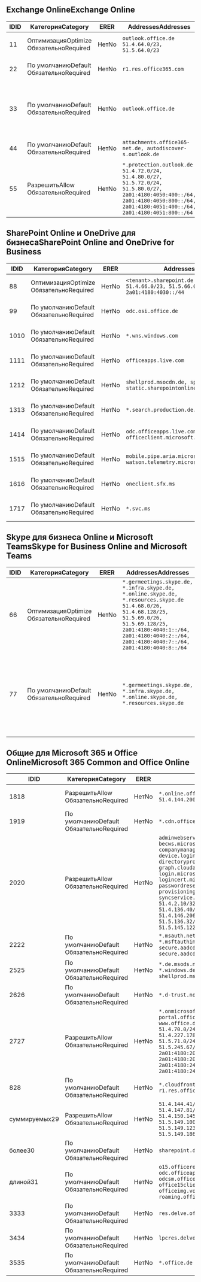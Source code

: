 <!--THIS FILE IS AUTOMATICALLY GENERATED. MANUAL CHANGES WILL BE OVERWRITTEN.-->
<!--Please contact the Office 365 Endpoints team with any questions.-->
<!--Germany endpoints version 2020070800-->
<!--File generated 2020-08-18 12:01:01.3758-->

## <a name="exchange-online"></a><span data-ttu-id="5dab6-101">Exchange Online</span><span class="sxs-lookup"><span data-stu-id="5dab6-101">Exchange Online</span></span>

<span data-ttu-id="5dab6-102">ID</span><span class="sxs-lookup"><span data-stu-id="5dab6-102">ID</span></span> | <span data-ttu-id="5dab6-103">Категория</span><span class="sxs-lookup"><span data-stu-id="5dab6-103">Category</span></span> | <span data-ttu-id="5dab6-104">ER</span><span class="sxs-lookup"><span data-stu-id="5dab6-104">ER</span></span> | <span data-ttu-id="5dab6-105">Addresses</span><span class="sxs-lookup"><span data-stu-id="5dab6-105">Addresses</span></span> | <span data-ttu-id="5dab6-106">Порты</span><span class="sxs-lookup"><span data-stu-id="5dab6-106">Ports</span></span>
-- | -------------------- | -- | ----------------------------------------------------------------------------------------------------------------------------------------------------------------------------------------- | -------------------------------
<span data-ttu-id="5dab6-107">1</span><span class="sxs-lookup"><span data-stu-id="5dab6-107">1</span></span> | <span data-ttu-id="5dab6-108">Оптимизация</span><span class="sxs-lookup"><span data-stu-id="5dab6-108">Optimize</span></span><BR><span data-ttu-id="5dab6-109">Обязательно</span><span class="sxs-lookup"><span data-stu-id="5dab6-109">Required</span></span> | <span data-ttu-id="5dab6-110">Нет</span><span class="sxs-lookup"><span data-stu-id="5dab6-110">No</span></span> | `outlook.office.de`<BR>`51.4.64.0/23, 51.5.64.0/23` | <span data-ttu-id="5dab6-111">**TCP:** 443, 80</span><span class="sxs-lookup"><span data-stu-id="5dab6-111">**TCP:** 443, 80</span></span>
<span data-ttu-id="5dab6-112">2</span><span class="sxs-lookup"><span data-stu-id="5dab6-112">2</span></span> | <span data-ttu-id="5dab6-113">По умолчанию</span><span class="sxs-lookup"><span data-stu-id="5dab6-113">Default</span></span><BR><span data-ttu-id="5dab6-114">Обязательно</span><span class="sxs-lookup"><span data-stu-id="5dab6-114">Required</span></span> | <span data-ttu-id="5dab6-115">Нет</span><span class="sxs-lookup"><span data-stu-id="5dab6-115">No</span></span> | `r1.res.office365.com` | <span data-ttu-id="5dab6-116">**TCP:** 443, 80</span><span class="sxs-lookup"><span data-stu-id="5dab6-116">**TCP:** 443, 80</span></span>
<span data-ttu-id="5dab6-117">3</span><span class="sxs-lookup"><span data-stu-id="5dab6-117">3</span></span> | <span data-ttu-id="5dab6-118">По умолчанию</span><span class="sxs-lookup"><span data-stu-id="5dab6-118">Default</span></span><BR><span data-ttu-id="5dab6-119">Обязательно</span><span class="sxs-lookup"><span data-stu-id="5dab6-119">Required</span></span> | <span data-ttu-id="5dab6-120">Нет</span><span class="sxs-lookup"><span data-stu-id="5dab6-120">No</span></span> | `outlook.office.de` | <span data-ttu-id="5dab6-121">**TCP:** 143, 25, 587, 993, 995</span><span class="sxs-lookup"><span data-stu-id="5dab6-121">**TCP:** 143, 25, 587, 993, 995</span></span>
<span data-ttu-id="5dab6-122">4</span><span class="sxs-lookup"><span data-stu-id="5dab6-122">4</span></span> | <span data-ttu-id="5dab6-123">По умолчанию</span><span class="sxs-lookup"><span data-stu-id="5dab6-123">Default</span></span><BR><span data-ttu-id="5dab6-124">Обязательно</span><span class="sxs-lookup"><span data-stu-id="5dab6-124">Required</span></span> | <span data-ttu-id="5dab6-125">Нет</span><span class="sxs-lookup"><span data-stu-id="5dab6-125">No</span></span> | `attachments.office365-net.de, autodiscover-s.outlook.de` | <span data-ttu-id="5dab6-126">**TCP:** 443, 80</span><span class="sxs-lookup"><span data-stu-id="5dab6-126">**TCP:** 443, 80</span></span>
<span data-ttu-id="5dab6-127">5</span><span class="sxs-lookup"><span data-stu-id="5dab6-127">5</span></span> | <span data-ttu-id="5dab6-128">Разрешить</span><span class="sxs-lookup"><span data-stu-id="5dab6-128">Allow</span></span><BR><span data-ttu-id="5dab6-129">Обязательно</span><span class="sxs-lookup"><span data-stu-id="5dab6-129">Required</span></span> | <span data-ttu-id="5dab6-130">Нет</span><span class="sxs-lookup"><span data-stu-id="5dab6-130">No</span></span> | `*.protection.outlook.de`<BR>`51.4.72.0/24, 51.4.80.0/27, 51.5.72.0/24, 51.5.80.0/27, 2a01:4180:4050:400::/64, 2a01:4180:4050:800::/64, 2a01:4180:4051:400::/64, 2a01:4180:4051:800::/64` | <span data-ttu-id="5dab6-131">**TCP:** 25, 443</span><span class="sxs-lookup"><span data-stu-id="5dab6-131">**TCP:** 25, 443</span></span>

## <a name="sharepoint-online-and-onedrive-for-business"></a><span data-ttu-id="5dab6-132">SharePoint Online и OneDrive для бизнеса</span><span class="sxs-lookup"><span data-stu-id="5dab6-132">SharePoint Online and OneDrive for Business</span></span>

<span data-ttu-id="5dab6-133">ID</span><span class="sxs-lookup"><span data-stu-id="5dab6-133">ID</span></span> | <span data-ttu-id="5dab6-134">Категория</span><span class="sxs-lookup"><span data-stu-id="5dab6-134">Category</span></span> | <span data-ttu-id="5dab6-135">ER</span><span class="sxs-lookup"><span data-stu-id="5dab6-135">ER</span></span> | <span data-ttu-id="5dab6-136">Addresses</span><span class="sxs-lookup"><span data-stu-id="5dab6-136">Addresses</span></span> | <span data-ttu-id="5dab6-137">Порты</span><span class="sxs-lookup"><span data-stu-id="5dab6-137">Ports</span></span>
-- | -------------------- | -- | ------------------------------------------------------------------------------ | ----------------
<span data-ttu-id="5dab6-138">8</span><span class="sxs-lookup"><span data-stu-id="5dab6-138">8</span></span> | <span data-ttu-id="5dab6-139">Оптимизация</span><span class="sxs-lookup"><span data-stu-id="5dab6-139">Optimize</span></span><BR><span data-ttu-id="5dab6-140">Обязательно</span><span class="sxs-lookup"><span data-stu-id="5dab6-140">Required</span></span> | <span data-ttu-id="5dab6-141">Нет</span><span class="sxs-lookup"><span data-stu-id="5dab6-141">No</span></span> | `<tenant>.sharepoint.de`<BR>`51.4.66.0/23, 51.5.66.0/23, 2a01:4180:4030::/44` | <span data-ttu-id="5dab6-142">**TCP:** 443, 80</span><span class="sxs-lookup"><span data-stu-id="5dab6-142">**TCP:** 443, 80</span></span>
<span data-ttu-id="5dab6-143">9</span><span class="sxs-lookup"><span data-stu-id="5dab6-143">9</span></span> | <span data-ttu-id="5dab6-144">По умолчанию</span><span class="sxs-lookup"><span data-stu-id="5dab6-144">Default</span></span><BR><span data-ttu-id="5dab6-145">Обязательно</span><span class="sxs-lookup"><span data-stu-id="5dab6-145">Required</span></span> | <span data-ttu-id="5dab6-146">Нет</span><span class="sxs-lookup"><span data-stu-id="5dab6-146">No</span></span> | `odc.osi.office.de` | <span data-ttu-id="5dab6-147">**TCP:** 443, 80</span><span class="sxs-lookup"><span data-stu-id="5dab6-147">**TCP:** 443, 80</span></span>
<span data-ttu-id="5dab6-148">10</span><span class="sxs-lookup"><span data-stu-id="5dab6-148">10</span></span> | <span data-ttu-id="5dab6-149">По умолчанию</span><span class="sxs-lookup"><span data-stu-id="5dab6-149">Default</span></span><BR><span data-ttu-id="5dab6-150">Обязательно</span><span class="sxs-lookup"><span data-stu-id="5dab6-150">Required</span></span> | <span data-ttu-id="5dab6-151">Нет</span><span class="sxs-lookup"><span data-stu-id="5dab6-151">No</span></span> | `*.wns.windows.com` | <span data-ttu-id="5dab6-152">**TCP:** 443, 80</span><span class="sxs-lookup"><span data-stu-id="5dab6-152">**TCP:** 443, 80</span></span>
<span data-ttu-id="5dab6-153">11</span><span class="sxs-lookup"><span data-stu-id="5dab6-153">11</span></span> | <span data-ttu-id="5dab6-154">По умолчанию</span><span class="sxs-lookup"><span data-stu-id="5dab6-154">Default</span></span><BR><span data-ttu-id="5dab6-155">Обязательно</span><span class="sxs-lookup"><span data-stu-id="5dab6-155">Required</span></span> | <span data-ttu-id="5dab6-156">Нет</span><span class="sxs-lookup"><span data-stu-id="5dab6-156">No</span></span> | `officeapps.live.com` | <span data-ttu-id="5dab6-157">**TCP:** 443, 80</span><span class="sxs-lookup"><span data-stu-id="5dab6-157">**TCP:** 443, 80</span></span>
<span data-ttu-id="5dab6-158">12</span><span class="sxs-lookup"><span data-stu-id="5dab6-158">12</span></span> | <span data-ttu-id="5dab6-159">По умолчанию</span><span class="sxs-lookup"><span data-stu-id="5dab6-159">Default</span></span><BR><span data-ttu-id="5dab6-160">Обязательно</span><span class="sxs-lookup"><span data-stu-id="5dab6-160">Required</span></span> | <span data-ttu-id="5dab6-161">Нет</span><span class="sxs-lookup"><span data-stu-id="5dab6-161">No</span></span> | `shellprod.msocdn.de, spoprod-a.akamaihd.net, static.sharepointonline.com` | <span data-ttu-id="5dab6-162">**TCP:** 443, 80</span><span class="sxs-lookup"><span data-stu-id="5dab6-162">**TCP:** 443, 80</span></span>
<span data-ttu-id="5dab6-163">13</span><span class="sxs-lookup"><span data-stu-id="5dab6-163">13</span></span> | <span data-ttu-id="5dab6-164">По умолчанию</span><span class="sxs-lookup"><span data-stu-id="5dab6-164">Default</span></span><BR><span data-ttu-id="5dab6-165">Обязательно</span><span class="sxs-lookup"><span data-stu-id="5dab6-165">Required</span></span> | <span data-ttu-id="5dab6-166">Нет</span><span class="sxs-lookup"><span data-stu-id="5dab6-166">No</span></span> | `*.search.production.de.azuretrafficmanager.de` | <span data-ttu-id="5dab6-167">**TCP:** 443</span><span class="sxs-lookup"><span data-stu-id="5dab6-167">**TCP:** 443</span></span>
<span data-ttu-id="5dab6-168">14</span><span class="sxs-lookup"><span data-stu-id="5dab6-168">14</span></span> | <span data-ttu-id="5dab6-169">По умолчанию</span><span class="sxs-lookup"><span data-stu-id="5dab6-169">Default</span></span><BR><span data-ttu-id="5dab6-170">Обязательно</span><span class="sxs-lookup"><span data-stu-id="5dab6-170">Required</span></span> | <span data-ttu-id="5dab6-171">Нет</span><span class="sxs-lookup"><span data-stu-id="5dab6-171">No</span></span> | `odc.officeapps.live.com, officeclient.microsoft.com` | <span data-ttu-id="5dab6-172">**TCP:** 443, 80</span><span class="sxs-lookup"><span data-stu-id="5dab6-172">**TCP:** 443, 80</span></span>
<span data-ttu-id="5dab6-173">15</span><span class="sxs-lookup"><span data-stu-id="5dab6-173">15</span></span> | <span data-ttu-id="5dab6-174">По умолчанию</span><span class="sxs-lookup"><span data-stu-id="5dab6-174">Default</span></span><BR><span data-ttu-id="5dab6-175">Обязательно</span><span class="sxs-lookup"><span data-stu-id="5dab6-175">Required</span></span> | <span data-ttu-id="5dab6-176">Нет</span><span class="sxs-lookup"><span data-stu-id="5dab6-176">No</span></span> | `mobile.pipe.aria.microsoft.com, ssw.live.com, watson.telemetry.microsoft.com` | <span data-ttu-id="5dab6-177">**TCP:** 443, 80</span><span class="sxs-lookup"><span data-stu-id="5dab6-177">**TCP:** 443, 80</span></span>
<span data-ttu-id="5dab6-178">16</span><span class="sxs-lookup"><span data-stu-id="5dab6-178">16</span></span> | <span data-ttu-id="5dab6-179">По умолчанию</span><span class="sxs-lookup"><span data-stu-id="5dab6-179">Default</span></span><BR><span data-ttu-id="5dab6-180">Обязательно</span><span class="sxs-lookup"><span data-stu-id="5dab6-180">Required</span></span> | <span data-ttu-id="5dab6-181">Нет</span><span class="sxs-lookup"><span data-stu-id="5dab6-181">No</span></span> | `oneclient.sfx.ms` | <span data-ttu-id="5dab6-182">**TCP:** 443, 80</span><span class="sxs-lookup"><span data-stu-id="5dab6-182">**TCP:** 443, 80</span></span>
<span data-ttu-id="5dab6-183">17</span><span class="sxs-lookup"><span data-stu-id="5dab6-183">17</span></span> | <span data-ttu-id="5dab6-184">По умолчанию</span><span class="sxs-lookup"><span data-stu-id="5dab6-184">Default</span></span><BR><span data-ttu-id="5dab6-185">Обязательно</span><span class="sxs-lookup"><span data-stu-id="5dab6-185">Required</span></span> | <span data-ttu-id="5dab6-186">Нет</span><span class="sxs-lookup"><span data-stu-id="5dab6-186">No</span></span> | `*.svc.ms` | <span data-ttu-id="5dab6-187">**TCP:** 443, 80</span><span class="sxs-lookup"><span data-stu-id="5dab6-187">**TCP:** 443, 80</span></span>

## <a name="skype-for-business-online-and-microsoft-teams"></a><span data-ttu-id="5dab6-188">Skype для бизнеса Online и Microsoft Teams</span><span class="sxs-lookup"><span data-stu-id="5dab6-188">Skype for Business Online and Microsoft Teams</span></span>

<span data-ttu-id="5dab6-189">ID</span><span class="sxs-lookup"><span data-stu-id="5dab6-189">ID</span></span> | <span data-ttu-id="5dab6-190">Категория</span><span class="sxs-lookup"><span data-stu-id="5dab6-190">Category</span></span> | <span data-ttu-id="5dab6-191">ER</span><span class="sxs-lookup"><span data-stu-id="5dab6-191">ER</span></span> | <span data-ttu-id="5dab6-192">Addresses</span><span class="sxs-lookup"><span data-stu-id="5dab6-192">Addresses</span></span> | <span data-ttu-id="5dab6-193">Порты</span><span class="sxs-lookup"><span data-stu-id="5dab6-193">Ports</span></span>
-- | -------------------- | -- | ----------------------------------------------------------------------------------------------------------------------------------------------------------------------------------------------------------------------------------------------- | --------------------------------------------------
<span data-ttu-id="5dab6-194">6</span><span class="sxs-lookup"><span data-stu-id="5dab6-194">6</span></span> | <span data-ttu-id="5dab6-195">Оптимизация</span><span class="sxs-lookup"><span data-stu-id="5dab6-195">Optimize</span></span><BR><span data-ttu-id="5dab6-196">Обязательно</span><span class="sxs-lookup"><span data-stu-id="5dab6-196">Required</span></span> | <span data-ttu-id="5dab6-197">Нет</span><span class="sxs-lookup"><span data-stu-id="5dab6-197">No</span></span> | `*.germeetings.skype.de, *.infra.skype.de, *.online.skype.de, *.resources.skype.de`<BR>`51.4.68.0/26, 51.4.68.128/25, 51.5.69.0/26, 51.5.69.128/25, 2a01:4180:4040:1::/64, 2a01:4180:4040:2::/64, 2a01:4180:4040:7::/64, 2a01:4180:4040:8::/64` | <span data-ttu-id="5dab6-198">**TCP:** 443, 80</span><span class="sxs-lookup"><span data-stu-id="5dab6-198">**TCP:** 443, 80</span></span><BR><span data-ttu-id="5dab6-199">**UDP:** 3478</span><span class="sxs-lookup"><span data-stu-id="5dab6-199">**UDP:** 3478</span></span>
<span data-ttu-id="5dab6-200">7</span><span class="sxs-lookup"><span data-stu-id="5dab6-200">7</span></span> | <span data-ttu-id="5dab6-201">По умолчанию</span><span class="sxs-lookup"><span data-stu-id="5dab6-201">Default</span></span><BR><span data-ttu-id="5dab6-202">Обязательно</span><span class="sxs-lookup"><span data-stu-id="5dab6-202">Required</span></span> | <span data-ttu-id="5dab6-203">Нет</span><span class="sxs-lookup"><span data-stu-id="5dab6-203">No</span></span> | `*.germeetings.skype.de, *.infra.skype.de, *.online.skype.de, *.resources.skype.de` | <span data-ttu-id="5dab6-204">**TCP:** 5061, 50000–59999</span><span class="sxs-lookup"><span data-stu-id="5dab6-204">**TCP:** 5061, 50000-59999</span></span><BR><span data-ttu-id="5dab6-205">**UDP:** 50000–59999</span><span class="sxs-lookup"><span data-stu-id="5dab6-205">**UDP:** 50000-59999</span></span>

## <a name="microsoft-365-common-and-office-online"></a><span data-ttu-id="5dab6-206">Общие для Microsoft 365 и Office Online</span><span class="sxs-lookup"><span data-stu-id="5dab6-206">Microsoft 365 Common and Office Online</span></span>

<span data-ttu-id="5dab6-207">ID</span><span class="sxs-lookup"><span data-stu-id="5dab6-207">ID</span></span> | <span data-ttu-id="5dab6-208">Категория</span><span class="sxs-lookup"><span data-stu-id="5dab6-208">Category</span></span> | <span data-ttu-id="5dab6-209">ER</span><span class="sxs-lookup"><span data-stu-id="5dab6-209">ER</span></span> | <span data-ttu-id="5dab6-210">Addresses</span><span class="sxs-lookup"><span data-stu-id="5dab6-210">Addresses</span></span> | <span data-ttu-id="5dab6-211">Порты</span><span class="sxs-lookup"><span data-stu-id="5dab6-211">Ports</span></span>
-- | ------------------- | -- | -------------------------------------------------------------------------------------------------------------------------------------------------------------------------------------------------------------------------------------------------------------------------------------------------------------------------------------------------------------------------------------------------------------------------------------------------------------------------------------------------------------------------------------------------------------------------------------------------------------------------- | ----------------
<span data-ttu-id="5dab6-212">18</span><span class="sxs-lookup"><span data-stu-id="5dab6-212">18</span></span> | <span data-ttu-id="5dab6-213">Разрешить</span><span class="sxs-lookup"><span data-stu-id="5dab6-213">Allow</span></span><BR><span data-ttu-id="5dab6-214">Обязательно</span><span class="sxs-lookup"><span data-stu-id="5dab6-214">Required</span></span> | <span data-ttu-id="5dab6-215">Нет</span><span class="sxs-lookup"><span data-stu-id="5dab6-215">No</span></span> | `*.online.office.de`<BR>`51.4.144.200/32, 51.5.149.3/32, 51.18.16.0/23` | <span data-ttu-id="5dab6-216">**TCP:** 443</span><span class="sxs-lookup"><span data-stu-id="5dab6-216">**TCP:** 443</span></span>
<span data-ttu-id="5dab6-217">19</span><span class="sxs-lookup"><span data-stu-id="5dab6-217">19</span></span> | <span data-ttu-id="5dab6-218">По умолчанию</span><span class="sxs-lookup"><span data-stu-id="5dab6-218">Default</span></span><BR><span data-ttu-id="5dab6-219">Обязательно</span><span class="sxs-lookup"><span data-stu-id="5dab6-219">Required</span></span> | <span data-ttu-id="5dab6-220">Нет</span><span class="sxs-lookup"><span data-stu-id="5dab6-220">No</span></span> | `*.cdn.office.net` | <span data-ttu-id="5dab6-221">**TCP:** 443</span><span class="sxs-lookup"><span data-stu-id="5dab6-221">**TCP:** 443</span></span>
<span data-ttu-id="5dab6-222">20</span><span class="sxs-lookup"><span data-stu-id="5dab6-222">20</span></span> | <span data-ttu-id="5dab6-223">Разрешить</span><span class="sxs-lookup"><span data-stu-id="5dab6-223">Allow</span></span><BR><span data-ttu-id="5dab6-224">Обязательно</span><span class="sxs-lookup"><span data-stu-id="5dab6-224">Required</span></span> | <span data-ttu-id="5dab6-225">Нет</span><span class="sxs-lookup"><span data-stu-id="5dab6-225">No</span></span> | `adminwebservice.microsoftonline.de, becws.microsoftonline.de, companymanager.microsoftonline.de, device.login.microsoftonline.de, directoryprovisioning.cloudapi.de, graph.cloudapi.de, graph.microsoft.de, login.microsoftonline.de, logincert.microsoftonline.de, pas.cloudapi.de, passwordreset.activedirectory.microsoftazure.de, provisioningapi.microsoftonline.de, syncservice.microsoftonline.de`<BR>`51.4.2.10/32, 51.4.71.61/32, 51.4.136.38/31, 51.4.136.40/31, 51.4.136.42/32, 51.4.146.38/32, 51.4.146.206/32, 51.5.16.7/32, 51.5.71.22/32, 51.5.136.32/30, 51.5.136.36/32, 51.5.145.29/32, 51.5.145.122/32` | <span data-ttu-id="5dab6-226">**TCP:** 443, 80</span><span class="sxs-lookup"><span data-stu-id="5dab6-226">**TCP:** 443, 80</span></span>
<span data-ttu-id="5dab6-227">22</span><span class="sxs-lookup"><span data-stu-id="5dab6-227">22</span></span> | <span data-ttu-id="5dab6-228">По умолчанию</span><span class="sxs-lookup"><span data-stu-id="5dab6-228">Default</span></span><BR><span data-ttu-id="5dab6-229">Обязательно</span><span class="sxs-lookup"><span data-stu-id="5dab6-229">Required</span></span> | <span data-ttu-id="5dab6-230">Нет</span><span class="sxs-lookup"><span data-stu-id="5dab6-230">No</span></span> | `*.msauth.net, *.msauthimages.de, *.msftauth.net, *.msftauthimages.de, secure.aadcdn.microsoftonline-p.com, secure.aadcdn.microsoftonline-p.de` | <span data-ttu-id="5dab6-231">**TCP:** 443, 80</span><span class="sxs-lookup"><span data-stu-id="5dab6-231">**TCP:** 443, 80</span></span>
<span data-ttu-id="5dab6-232">25</span><span class="sxs-lookup"><span data-stu-id="5dab6-232">25</span></span> | <span data-ttu-id="5dab6-233">По умолчанию</span><span class="sxs-lookup"><span data-stu-id="5dab6-233">Default</span></span><BR><span data-ttu-id="5dab6-234">Обязательно</span><span class="sxs-lookup"><span data-stu-id="5dab6-234">Required</span></span> | <span data-ttu-id="5dab6-235">Нет</span><span class="sxs-lookup"><span data-stu-id="5dab6-235">No</span></span> | `*.de.msods.nsatc.net, *.office.de.akadns.net, *.windows.de.nsatc.net, officehome.msocdn.de, shellprod.msocdn.com` | <span data-ttu-id="5dab6-236">**TCP:** 443, 80</span><span class="sxs-lookup"><span data-stu-id="5dab6-236">**TCP:** 443, 80</span></span>
<span data-ttu-id="5dab6-237">26</span><span class="sxs-lookup"><span data-stu-id="5dab6-237">26</span></span> | <span data-ttu-id="5dab6-238">По умолчанию</span><span class="sxs-lookup"><span data-stu-id="5dab6-238">Default</span></span><BR><span data-ttu-id="5dab6-239">Обязательно</span><span class="sxs-lookup"><span data-stu-id="5dab6-239">Required</span></span> | <span data-ttu-id="5dab6-240">Нет</span><span class="sxs-lookup"><span data-stu-id="5dab6-240">No</span></span> | `*.d-trust.net` | <span data-ttu-id="5dab6-241">**TCP:** 443, 80</span><span class="sxs-lookup"><span data-stu-id="5dab6-241">**TCP:** 443, 80</span></span>
<span data-ttu-id="5dab6-242">27</span><span class="sxs-lookup"><span data-stu-id="5dab6-242">27</span></span> | <span data-ttu-id="5dab6-243">Разрешить</span><span class="sxs-lookup"><span data-stu-id="5dab6-243">Allow</span></span><BR><span data-ttu-id="5dab6-244">Обязательно</span><span class="sxs-lookup"><span data-stu-id="5dab6-244">Required</span></span> | <span data-ttu-id="5dab6-245">Нет</span><span class="sxs-lookup"><span data-stu-id="5dab6-245">No</span></span> | `*.onmicrosoft.de, *.osi.office.de, office.de, portal.office.de, webshell.suite.office.de, www.office.de`<BR>`51.4.70.0/24, 51.4.71.0/24, 51.4.226.115/32, 51.4.227.178/32, 51.4.230.178/32, 51.5.70.0/24, 51.5.71.0/24, 51.5.147.48/32, 51.5.242.163/32, 51.5.245.67/32, 2a01:4180:2001::2/128, 2a01:4180:2001::92/128, 2a01:4180:2001::234/128, 2a01:4180:2001::3b8/128, 2a01:4180:2401::5/128, 2a01:4180:2401::11f/128, 2a01:4180:2401::33b/128, 2a01:4180:2401::55b/128` | <span data-ttu-id="5dab6-246">**TCP:** 443, 80</span><span class="sxs-lookup"><span data-stu-id="5dab6-246">**TCP:** 443, 80</span></span>
<span data-ttu-id="5dab6-247">8</span><span class="sxs-lookup"><span data-stu-id="5dab6-247">28</span></span> | <span data-ttu-id="5dab6-248">По умолчанию</span><span class="sxs-lookup"><span data-stu-id="5dab6-248">Default</span></span><BR><span data-ttu-id="5dab6-249">Обязательно</span><span class="sxs-lookup"><span data-stu-id="5dab6-249">Required</span></span> | <span data-ttu-id="5dab6-250">Нет</span><span class="sxs-lookup"><span data-stu-id="5dab6-250">No</span></span> | `*.cloudfront.net, prod.msocdn.de, r1.res.office365.com, shellprod.msocdn.de` | <span data-ttu-id="5dab6-251">**TCP:** 443, 80</span><span class="sxs-lookup"><span data-stu-id="5dab6-251">**TCP:** 443, 80</span></span>
<span data-ttu-id="5dab6-252">суммируемых</span><span class="sxs-lookup"><span data-stu-id="5dab6-252">29</span></span> | <span data-ttu-id="5dab6-253">Разрешить</span><span class="sxs-lookup"><span data-stu-id="5dab6-253">Allow</span></span><BR><span data-ttu-id="5dab6-254">Обязательно</span><span class="sxs-lookup"><span data-stu-id="5dab6-254">Required</span></span> | <span data-ttu-id="5dab6-255">Нет</span><span class="sxs-lookup"><span data-stu-id="5dab6-255">No</span></span> | `51.4.144.41/32, 51.4.144.174/32, 51.4.145.38/32, 51.4.147.81/32, 51.4.147.233/32, 51.4.148.12/32, 51.4.150.145/32, 51.5.147.242/32, 51.5.149.100/32, 51.5.149.119/32, 51.5.149.123/32, 51.5.149.180/32, 51.5.149.186/32, 51.18.0.0/21` | <span data-ttu-id="5dab6-256">**TCP:** 443, 80</span><span class="sxs-lookup"><span data-stu-id="5dab6-256">**TCP:** 443, 80</span></span>
<span data-ttu-id="5dab6-257">более</span><span class="sxs-lookup"><span data-stu-id="5dab6-257">30</span></span> | <span data-ttu-id="5dab6-258">По умолчанию</span><span class="sxs-lookup"><span data-stu-id="5dab6-258">Default</span></span><BR><span data-ttu-id="5dab6-259">Обязательно</span><span class="sxs-lookup"><span data-stu-id="5dab6-259">Required</span></span> | <span data-ttu-id="5dab6-260">Нет</span><span class="sxs-lookup"><span data-stu-id="5dab6-260">No</span></span> | `sharepoint.de` | <span data-ttu-id="5dab6-261">**TCP:** 443, 80</span><span class="sxs-lookup"><span data-stu-id="5dab6-261">**TCP:** 443, 80</span></span>
<span data-ttu-id="5dab6-262">длиной</span><span class="sxs-lookup"><span data-stu-id="5dab6-262">31</span></span> | <span data-ttu-id="5dab6-263">По умолчанию</span><span class="sxs-lookup"><span data-stu-id="5dab6-263">Default</span></span><BR><span data-ttu-id="5dab6-264">Обязательно</span><span class="sxs-lookup"><span data-stu-id="5dab6-264">Required</span></span> | <span data-ttu-id="5dab6-265">Нет</span><span class="sxs-lookup"><span data-stu-id="5dab6-265">No</span></span> | `o15.officeredir.microsoft.com, odc.officeapps.live.com, odcsm.officeapps.live.com, office.microsoft.com, office15client.microsoft.com, officeimg.vo.msecnd.net, roaming.officeapps.live.com` | <span data-ttu-id="5dab6-266">**TCP:** 443, 80</span><span class="sxs-lookup"><span data-stu-id="5dab6-266">**TCP:** 443, 80</span></span>
<span data-ttu-id="5dab6-267">33</span><span class="sxs-lookup"><span data-stu-id="5dab6-267">33</span></span> | <span data-ttu-id="5dab6-268">По умолчанию</span><span class="sxs-lookup"><span data-stu-id="5dab6-268">Default</span></span><BR><span data-ttu-id="5dab6-269">Обязательно</span><span class="sxs-lookup"><span data-stu-id="5dab6-269">Required</span></span> | <span data-ttu-id="5dab6-270">Нет</span><span class="sxs-lookup"><span data-stu-id="5dab6-270">No</span></span> | `res.delve.office.com` | <span data-ttu-id="5dab6-271">**TCP:** 443</span><span class="sxs-lookup"><span data-stu-id="5dab6-271">**TCP:** 443</span></span>
<span data-ttu-id="5dab6-272">34</span><span class="sxs-lookup"><span data-stu-id="5dab6-272">34</span></span> | <span data-ttu-id="5dab6-273">По умолчанию</span><span class="sxs-lookup"><span data-stu-id="5dab6-273">Default</span></span><BR><span data-ttu-id="5dab6-274">Обязательно</span><span class="sxs-lookup"><span data-stu-id="5dab6-274">Required</span></span> | <span data-ttu-id="5dab6-275">Нет</span><span class="sxs-lookup"><span data-stu-id="5dab6-275">No</span></span> | `lpcres.delve.office.com` | <span data-ttu-id="5dab6-276">**TCP:** 443</span><span class="sxs-lookup"><span data-stu-id="5dab6-276">**TCP:** 443</span></span>
<span data-ttu-id="5dab6-277">35</span><span class="sxs-lookup"><span data-stu-id="5dab6-277">35</span></span> | <span data-ttu-id="5dab6-278">По умолчанию</span><span class="sxs-lookup"><span data-stu-id="5dab6-278">Default</span></span><BR><span data-ttu-id="5dab6-279">Обязательно</span><span class="sxs-lookup"><span data-stu-id="5dab6-279">Required</span></span> | <span data-ttu-id="5dab6-280">Нет</span><span class="sxs-lookup"><span data-stu-id="5dab6-280">No</span></span> | `*.office.de` | <span data-ttu-id="5dab6-281">**TCP:** 443, 80</span><span class="sxs-lookup"><span data-stu-id="5dab6-281">**TCP:** 443, 80</span></span>
